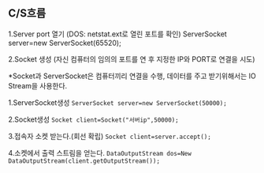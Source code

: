 ## C/S흐름

1.Server port 열기
(DOS: netstat.ext로 열린 포트를 확인)
ServerSocket server=new ServerSocket(65520);

2.Socket 생성
(자신 컴퓨터의 임의의 포트를 연 후 지정한 IP와 PORT로 연결을 시도)

*Socket과 ServerSocket은 컴퓨터끼리 연결을 수행, 데이터를 주고 받기위해서는 
IO Stream을 사용한다.

1.ServerSocket생성
``ServerSocket server=new ServerSocket(50000);``

2.Socket생성
``Socket client=Socket("서버ip",50000);``

3.접속자 소켓 받는다.(회선 확립)
``Socket client=server.accept();``

4.소켓에서 출력 스트림을 얻는다.
``DataOutputStream dos=New DataOutputStream(client.getOutputStream());``